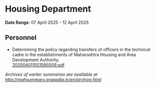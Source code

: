 # Housing Department

**Date Range**: 07 April 2025 - 12 April 2025


## Personnel
- Determining the policy regarding transfers of officers in the technical cadre in the establishments of Maharashtra Housing and Area Development Authority.\
  [202504011551585009.pdf](https://gr.maharashtra.gov.in/Site/Upload/Government%20Resolutions/English/202504011551585009.pdf)


*Archives of earlier summaries are available at http://mahsummary.orgpedia.in/en/archive.html*